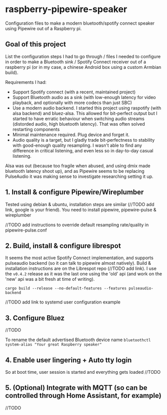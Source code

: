 # raspberry-pipewire-speaker
Configuration files to make a modern bluetooth/spotify connect speaker using Pipewire out of a Raspberry pi.

## Goal of this project

List the configuration steps I had to go through / files I needed to configure in order to make a Bluetooth sink / Spotify Connect receiver out of a raspberry pi (or in my case, a chinese Android box using a custom Armbian build).

Requirements I had:
- Support Spotify connect (with a recent, maintained project)
- Support Bluetooth audio as a sink (with low-enough latency for video playback, and optionally with more codecs than just SBC)
- Use a modern audio backend. I started this project using raspotify (with alsa backend) and bluez-alsa. This allowed for bit-perfect output but I started to have erratic behaviour when switching audio streams (distorded audio, high bluetooth latency). That was often solved restarting components
- Minimal maintenance required. Plug device and forget it.
- Audio quality is a target, but I gladly trade bit-perfectness to stability with good-enough quality resampling. I wasn't able to find any difference in critical listening, and even less so in day-to-day casual listening.

Alsa was out (because too fragile when abused, and using dmix made bluetooth latency shoot up), and as Pipewire seems to be replacing PulseAudio it was making sense to investigate researching setting it up.

## 1. Install & configure Pipewire/Wireplumber

Tested using debian & ubuntu, installation steps are similar (//TODO add link, google is your friend). You need to install pipewire, pipewire-pulse & wireplumber

//TODO add instructions to override default resampling rate/quality in pipewire-pulse.conf

## 2. Build, install & configure librespot

It seems the most active Spotify Connect implementation, and supports pulseaudio backend (so it can talk to pipewire almost natively). Build & installation instructions are on the Librespot repo (//TODO add link). I use the `v0.4.2` release as it was the last one using the 'old' api (and work on the 'new' api was a bit fresh at time of writing).

`cargo build --release --no-default-features --features pulseaudio-backend`

//TODO add link to systemd user configuration example

## 3. Configure Bluez

//TODO

To rename the default advertised Bluetooth device name
`bluetoothctl`
`system-alias "Your great Raspberry speaker"`

## 4. Enable user lingering + Auto tty login

So at boot time, user session is started and everything gets loaded
//TODO

## 5. (Optional) Integrate with MQTT (so can be controlled through Home Assistant, for example)

//TODO
